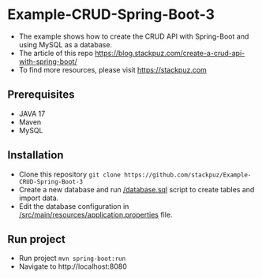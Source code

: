 # Example-CRUD-Spring-Boot-3
- The example shows how to create the CRUD API with Spring-Boot and using MySQL as a database.
- The article of this repo https://blog.stackpuz.com/create-a-crud-api-with-spring-boot/
- To find more resources, please visit https://stackpuz.com

## Prerequisites
- JAVA 17
- Maven
- MySQL

## Installation
- Clone this repository `git clone https://github.com/stackpuz/Example-CRUD-Spring-Boot-3`
- Create a new database and run [/database.sql](/database.sql) script to create tables and import data.
- Edit the database configuration in [/src/main/resources/application.properties](/src/main/resources/application.properties) file.

## Run project

- Run project `mvn spring-boot:run`
- Navigate to http://localhost:8080